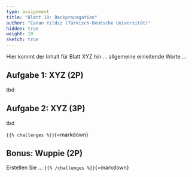 ```yaml
---
type: assignment
title: "Blatt 10: Backpropagation"
author: "Canan Yıldız (Türkisch-Deutsche Universität)"
hidden: true
weight: 10
sketch: true
---
```



Hier kommt der Inhalt für Blatt XYZ hin ... allgemeine einleitende Worte ...

## Aufgabe 1: XYZ (2P)

tbd

## Aufgabe 2: XYZ (3P)

tbd



`{{% challenges %}}`{=markdown}
## Bonus: Wuppie (2P)
Erstellen Sie ...
`{{% /challenges %}}`{=markdown}
